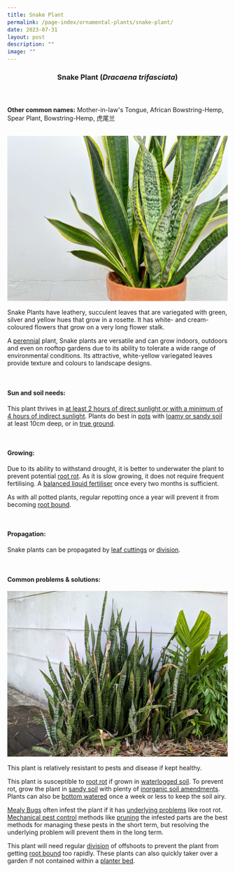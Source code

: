 ```yaml
---
title: Snake Plant
permalink: /page-index/ornamental-plants/snake-plant/
date: 2023-07-31
layout: post
description: ""
image: ""
---
```

<header> 
	<h3>Snake Plant (<em>Dracaena trifasciata</em>)</h3> 
</header> 
 
<section> 
	<p><strong>Other common names:</strong> Mother-in-law's Tongue, African Bowstring-Hemp, Spear Plant, Bowstring-Hemp, 虎尾兰</p> 
	<br> 
</section> 
 
<section>
	<img title="Photo by Zara Chin." src="/images/Plants/snake_plant(4)_zara_chin.jpg">
	<p>Snake Plants have leathery, succulent leaves that are variegated with green, silver and yellow hues that grow in a rosette. It has white- and cream-coloured flowers that grow on a very long flower stalk.</p>
	<p>A <a href="/learn-more-about-gardening/glossary/#p">perennial</a> plant, Snake plants are versatile and can grow indoors, outdoors and even on rooftop gardens due to its ability to tolerate a wide range of environmental conditions. Its attractive, white-yellow variegated leaves provide texture and colours to landscape designs.</p>
	 <br> 
</section> 
 
<section> 
  <h4>Sun and soil needs:</h4> 
  <p>This plant thrives in <a href="/page-index/horticulture-techniques/gauging-light/">at least 2 hours of direct sunlight or with a minimum of 4 hours of indirect sunlight</a>. Plants do best in <a href="/page-index/horticulture-techniques/planting-in-containers/">pots</a> with <a href="/page-index/horticulture-techniques/soil/">loamy or sandy soil</a> at least 10cm deep, or in <a href="/page-index/horticulture-techniques/true-ground/">true ground</a>.</p> 
	<br>
</section>

<section> 
  <h4>Growing:</h4> 
	<p>Due to its ability to withstand drought, it is better to underwater the plant to prevent potential <a href="/page-index/plant-problems/root-rot/">root rot</a>. As it is slow growing, it does not require frequent fertilising. A <a href="/page-index/horticulture-techniques/fertilising/">balanced liquid fertiliser</a> once every two months is sufficient.</p>
<p>As with all potted plants, regular repotting once a year will prevent it from becoming <a href="/page-index/plant-problems/root-bound/">root bound</a>.</p> 
	<br> 
</section> 

<section> 
  <h4>Propagation:</h4> 
	<p>Snake plants can be propagated by <a href="/page-index/horticulture-techniques/propagating-by-cuttings/">leaf cuttings</a> or <a href="/page-index/horticulture-techniques/propagating-by-division/">division</a>.</p> 
	<br> 
</section> 
 
<section> 
  <h4>Common problems &amp; solutions:</h4> 
	<img title="Snake plants in true ground suffering from multiple plant problems due to overcorwding. Photo by Jacqueline Chua." src="/images/Plants/snakeplant_burning_jacquelinechua.jpg">
	<p>This plant is relatively resistant to pests and disease if kept healthy.</p>
	<p>This plant is susceptible to <a href="/page-index/plant-problems/root-rot/">root rot</a> if grown in <a href="/page-index/plant-problems/waterlogging/">waterlogged soil</a>. To prevent rot, grow the plant in <a href="/page-index/horticulture-techniques/soil/">sandy soil</a> with plenty of <a href="/page-index/horticulture-techniques/soil-amendments/">inorganic soil amendments</a>. Plants can also be <a href="/page-index/horticulture-techniques/bottom-watering/">bottom watered</a> once a week or less to keep the soil airy.</p>
	<p><a href="/page-index/pests/mealy-bugs/">Mealy Bugs</a> often infest the plant if it has <a href="/learn-more-about-gardening/plant-problems/">underlying problems</a> like root rot. <a href="/page-index/horticulture-techniques/pest-control/">Mechanical pest control</a> methods like <a href="/page-index/horticulture-techniques/pruning/">pruning</a> the infested parts are the best methods for managing these pests in the short term, but resolving the underlying problem will prevent them in the long term.</p>
	<p>This plant will need regular <a href="/page-index/horticulture-techniques/propagating-by-division/">division</a> of offshoots to prevent the plant from getting <a href="/page-index/plant-problems/root-bound/">root bound</a> too rapidly. These plants can also quickly taker over a garden if not contained within a <a href="/page-index/hardscapes/planter-beds/">planter bed</a>.</p>
</section>